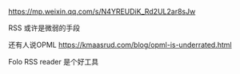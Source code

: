https://mp.weixin.qq.com/s/N4YREUDiK_Rd2UL2ar8sJw

RSS 或许是微弱的手段

还有人说OPML https://kmaasrud.com/blog/opml-is-underrated.html

Folo RSS reader 是个好工具
